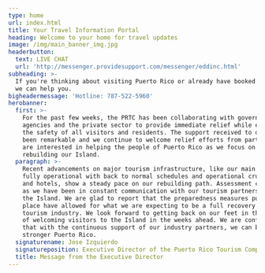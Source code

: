```yaml
---
type: home
url: index.html
title: Your Travel Information Portal
heading: Welcome to your home for travel updates
image: /img/main_banner_img.jpg
headerbutton:
  text: LIVE CHAT
  url: 'http://messenger.providesupport.com/messenger/eddinc.html'
subheading: >-
  If you're thinking about visiting Puerto Rico or already have booked a trip,
  we can help you.
bigheadermessage: 'Hotline: 787-522-5960'
herobanner:
  first: >-
    For the past few weeks, the PRTC has been collaborating with government
    agencies and the private sector to provide immediate relief while ensuring
    the safety of all visitors and residents. The support received to date has
    been remarkable and we continue to welcome relief efforts from partners who
    are interested in helping the people of Puerto Rico as we focus on
    rebuilding our Island.
  paragraph: >-
    Recent advancements on major tourism infrastructure, like our main airport
    fully operational with back to normal schedules and operational cruise ports
    and hotels, show a steady pace on our rebuilding path. Assessment continues
    as we have been in constant communication with our tourism partners across
    the Island. We are glad to report that the preparedness measures put into
    place have allowed for what we are expecting to be a full recovery for our
    tourism industry. We look forward to getting back on our feet in the hopes
    of welcoming visitors to the Island in the weeks ahead. We are confident
    that with the continuous support of our industry partners, we can build a
    stronger Puerto Rico.
  signaturename: Jose Izquierdo
  signatureposition: Executive Director of the Puerto Rico Tourism Company
  title: Message from the Executive Director
---
```


